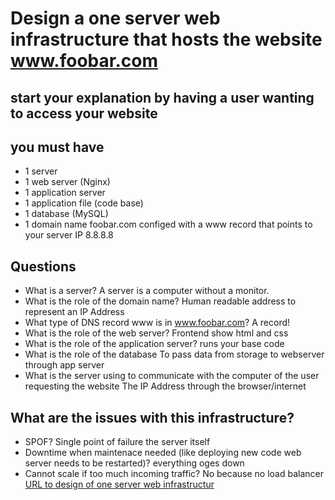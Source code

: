 # Design a one server web infrastructure that hosts the website www.foobar.com
## start your explanation by having a user wanting to access your website

## you must have
* 1 server
* 1 web server (Nginx)
* 1 application server
* 1 application file (code base)
* 1 database (MySQL)
* 1 domain name foobar.com configed with a www record that points to your server IP 8.8.8.8

## Questions

* What is a server?
    A server is a computer without a monitor.
* What is the role of the domain name?
    Human readable address to represent an IP Address
* What type of DNS record www is in www.foobar.com?
    A record!
* What is the role of the web server?
    Frontend show html and css
* What is the role of the application server?
    runs your base code
* What is the role of the database
    To pass data from storage to webserver through app server
* What is the server using to communicate with the computer of the user requesting the website
    The IP Address through the browser/internet

## What are the issues with this infrastructure?

* SPOF?
    Single point of failure the server itself
* Downtime when maintenace needed (like deploying new code web server needs to be restarted)?
    everything oges down
* Cannot scale if too much incoming traffic?
    No because no load balancer
[URL to design of one server web infrastructur](https://imgur.com/a/zje0cnu)
